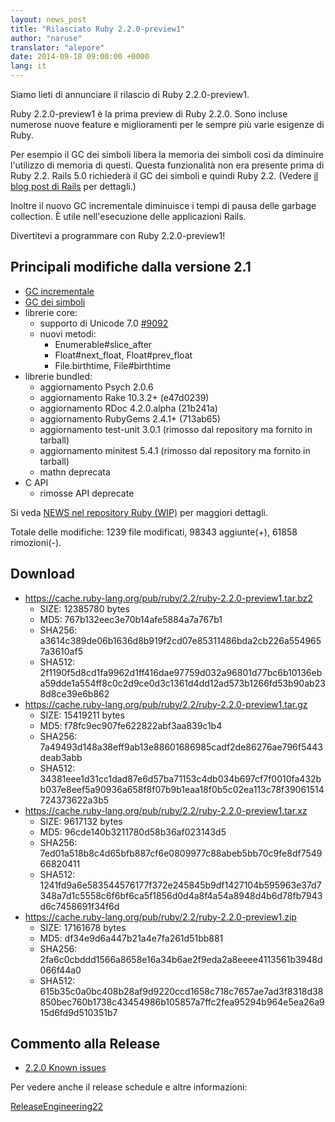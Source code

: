 ```yaml
---
layout: news_post
title: "Rilasciato Ruby 2.2.0-preview1"
author: "naruse"
translator: "alepore"
date: 2014-09-18 09:00:00 +0000
lang: it
---
```


Siamo lieti di annunciare il rilascio di Ruby 2.2.0-preview1.

Ruby 2.2.0-preview1 è la prima preview di Ruby 2.2.0.
Sono incluse numerose nuove feature e miglioramenti per le sempre più varie
esigenze di Ruby.

Per esempio il GC dei simboli libera la memoria dei simboli così da diminuire
l'utilizzo di memoria di questi.
Questa funzionalità non era presente prima di Ruby 2.2.
Rails 5.0 richiederà il GC dei simboli e quindi Ruby 2.2.
(Vedere [il blog post di Rails](http://weblog.rubyonrails.org/2014/8/20/Rails-4-2-beta1/) per dettagli.)

Inoltre il nuovo GC incrementale diminuisce i tempi di pausa delle garbage
collection.
È utile nell'esecuzione delle applicazioni Rails.

Divertitevi a programmare con Ruby 2.2.0-preview1!

## Principali modifiche dalla versione 2.1

* [GC incrementale](https://bugs.ruby-lang.org/issues/10137)
* [GC dei simboli](https://bugs.ruby-lang.org/issues/9634)
* librerie core:
  * supporto di Unicode 7.0 [#9092](https://bugs.ruby-lang.org/issues/9092)
  * nuovi metodi:
    * Enumerable#slice_after
    * Float#next_float, Float#prev_float
    * File.birthtime, File#birthtime
* librerie bundled:
  * aggiornamento Psych 2.0.6
  * aggiornamento Rake 10.3.2+ (e47d0239)
  * aggiornamento RDoc 4.2.0.alpha (21b241a)
  * aggiornamento RubyGems 2.4.1+ (713ab65)
  * aggiornamento test-unit 3.0.1 (rimosso dal repository ma fornito in tarball)
  * aggiornamento minitest 5.4.1 (rimosso dal repository ma fornito in tarball)
  * mathn deprecata
* C API
  * rimosse API deprecate

Si veda [NEWS nel repository Ruby (WIP)](https://github.com/ruby/ruby/blob/v2_2_0_preview1/NEWS) per maggiori dettagli.

Totale delle modifiche: 1239 file modificati, 98343 aggiunte(+), 61858 rimozioni(-).

## Download

* <https://cache.ruby-lang.org/pub/ruby/2.2/ruby-2.2.0-preview1.tar.bz2>
  * SIZE:   12385780 bytes
  * MD5:    767b132eec3e70b14afe5884a7a767b1
  * SHA256: a3614c389de06b1636d8b919f2cd07e85311486bda2cb226a5549657a3610af5
  * SHA512: 2f1190f5d8cd1fa9962d1ff416dae97759d032a96801d77bc6b10136eba59dde1a554ff8c0c2d9ce0d3c1361d4dd12ad573b1266fd53b90ab238d8ce39e6b862
* <https://cache.ruby-lang.org/pub/ruby/2.2/ruby-2.2.0-preview1.tar.gz>
  * SIZE:   15419211 bytes
  * MD5:    f78fc9ec907fe622822abf3aa839c1b4
  * SHA256: 7a49493d148a38eff9ab13e88601686985cadf2de86276ae796f5443deab3abb
  * SHA512: 34381eee1d31cc1dad87e6d57ba71153c4db034b697cf7f0010fa432bb037e8eef5a90936a658f8f07b9b1eaa18f0b5c02ea113c78f39061514724373622a3b5
* <https://cache.ruby-lang.org/pub/ruby/2.2/ruby-2.2.0-preview1.tar.xz>
  * SIZE:   9617132 bytes
  * MD5:    96cde140b3211780d58b36af023143d5
  * SHA256: 7ed01a518b8c4d65bfb887cf6e0809977c88abeb5bb70c9fe8df754966820411
  * SHA512: 1241fd9a6e583544576177f372e245845b9df1427104b595963e37d7348a7d1c5558c6f6bf6ca5f1856d0d4a8f4a54a8948d4b6d78fb7943d6c7458691f34f6d
* <https://cache.ruby-lang.org/pub/ruby/2.2/ruby-2.2.0-preview1.zip>
  * SIZE:   17161678 bytes
  * MD5:    df34e9d6a447b21a4e7fa261d51bb881
  * SHA256: 2fa6c0cbddd1566a8658e16a34b6ae2f9eda2a8eeee4113561b3948d066f44a0
  * SHA512: 615b35c0a0bc408b28af9d9220ccd1658c718c7657ae7ad3f8318d38850bec760b1738c43454986b105857a7ffc2fea95294b964e5ea26a915d6fd9d510351b7

## Commento alla Release

* [2.2.0 Known issues](https://bugs.ruby-lang.org/projects/ruby-trunk/issues?query_id=115)

Per vedere anche il release schedule e altre informazioni:

[ReleaseEngineering22](https://bugs.ruby-lang.org/projects/ruby-trunk/wiki/ReleaseEngineering22)
